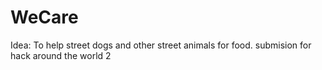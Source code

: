 # WeCare
Idea: To help street dogs and other street animals for food.
submision for hack around the world 2
